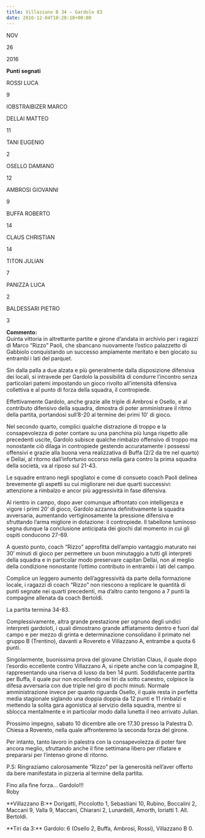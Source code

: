 ```yaml
---
title: Villazzano B 34 – Gardolo 83
date: 2016-12-04T10:28:18+00:00
---
```

NOV

26

2016

**Punti segnati**

ROSSI LUCA

9

IOBSTRAIBIZER MARCO

DELLAI MATTEO

11

TANI EUGENIO

2

OSELLO DAMIANO

12

AMBROSI GIOVANNI

9

BUFFA ROBERTO

14

CLAUS CHRISTIAN

14

TITON JULIAN

7

PANIZZA LUCA

2

BALDESSARI PIETRO

3

**Commento:**  
Quinta vittoria in altrettante partite e girone d’andata in archivio per i ragazzi di Marco “Rizzo” Paoli, che sbancano nuovamente l’ostico palazzetto di Gabbiolo conquistando un successo ampiamente meritato e ben giocato su entrambi i lati del parquet.

Sin dalla palla a due alzata e più generalmente dalla disposizione difensiva dei locali, si intravede per Gardolo la possibilità di condurre l’incontro senza particolari patemi impostando un gioco rivolto all’intensità difensiva collettiva e al punto di forza della squadra, il contropiede.

Effettivamente Gardolo, anche grazie alle triple di Ambrosi e Osello, e al contributo difensivo della squadra, dimostra di poter amministrare il ritmo della partita, portandosi sull’8-20 al termine dei primi 10’ di gioco.

Nel secondo quarto, complici qualche distrazione di troppo e la consapevolezza di poter contare su una panchina più lunga rispetto alle precedenti uscite, Gardolo subisce qualche rimbalzo offensivo di troppo ma nonostante ciò dilaga in contropiede gestendo accuratamente i possessi offensivi e grazie alla buona vena realizzativa di Buffa (2/2 da tre nel quarto) e Dellai, al ritorno dall’infortunio occorso nella gara contro la prima squadra della società, va al riposo sul 21-43.

Le squadre entrano negli spogliatoi e come di consueto coach Paoli delinea brevemente gli aspetti su cui migliorare nei due quarti successivi: attenzione a rimbalzo e ancor più aggressività in fase difensiva.

Al rientro in campo, dopo aver comunque affrontato con intelligenza e vigore i primi 20’ di gioco, Gardolo azzanna definitivamente la squadra avversaria, aumentando vertiginosamente la pressione difensiva e sfruttando l’arma migliore in dotazione: il contropiede. Il tabellone luminoso segna dunque la conclusione anticipata dei giochi dal momento in cui gli ospiti conducono 27-69.

A questo punto, coach “Rizzo” approfitta dell’ampio vantaggio maturato nei 30’ minuti di gioco per permettere un buon minutaggio a tutti gli interpreti della squadra e in particolar modo preservare capitan Dellai, non al meglio della condizione nonostante l’ottimo contributo in entrambi i lati del campo.

Complice un leggero aumento dell’aggressività da parte della formazione locale, i ragazzi di coach “Rizzo” non riescono a replicare le quantità di punti segnate nei quarti precedenti, ma d’altro canto tengono a 7 punti la compagine allenata da coach Bertoldi.

La partita termina 34-83.

Complessivamente, altra grande prestazione per ognuno degli undici interpreti gardoloti, i quali dimostrano grande affiatamento dentro e fuori dal campo e per mezzo di grinta e determinazione consolidano il primato nel gruppo B (Trentino), davanti a Rovereto e Villazzano A, entrambe a quota 6 punti.

Singolarmente, buonissima prova del giovane Christian Claus, il quale dopo l’esordio eccellente contro Villazzano A, si ripete anche con la compagine B, rappresentando una riserva di lusso da ben 14 punti. Soddisfacente partita per Buffa, il quale pur non eccellendo nei tiri da sotto canestro, colpisce la difesa avversaria con due triple nel giro di pochi minuti. Normale amministrazione invece per quanto riguarda Osello, il quale resta in perfetta media stagionale siglando una doppia doppia da 12 punti e 11 rimbalzi e mettendo la solita gara agonistica al servizio della squadra, mentre si sblocca mentalmente e in particolar modo dalla lunetta il neo arrivato Julian.

Prossimo impegno, sabato 10 dicembre alle ore 17.30 presso la Palestra D. Chiesa a Rovereto, nella quale affronteremo la seconda forza del girone.

Per intanto, tanto lavoro in palestra con la consapevolezza di poter fare ancora meglio, sfruttando anche il fine settimana libero per rifiatare e prepararsi per l’intenso girone di ritorno.

P.S: Ringraziamo calorosamente “Rizzo” per la generosità nell’aver offerto da bere manifestata in pizzeria al termine della partita.

Fino alla fine forza… Gardolo!!!  
Roby

\*\*Villazzano B:\*\* Dorigatti, Piccolotto 1, Sebastiani 10, Rubino, Boccalini 2, Maccani 9, Valla 9, Maccani, Chiarani 2, Lunardelli, Amorth, Ioriatti 1. All. Bertoldi.

\*\*Tiri da 3:\*\* Gardolo: 6 (Osello 2, Buffa, Ambrosi, Rossi), Villazzano B 0.